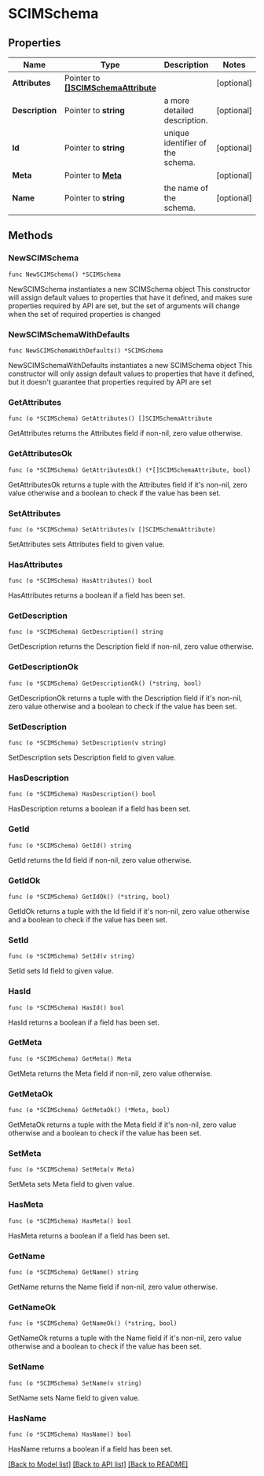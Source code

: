 # SCIMSchema

## Properties

Name | Type | Description | Notes
------------ | ------------- | ------------- | -------------
**Attributes** | Pointer to [**[]SCIMSchemaAttribute**](SCIMSchemaAttribute.md) |  | [optional] 
**Description** | Pointer to **string** | a more detailed description. | [optional] 
**Id** | Pointer to **string** | unique identifier of the schema. | [optional] 
**Meta** | Pointer to [**Meta**](Meta.md) |  | [optional] 
**Name** | Pointer to **string** | the name of the schema. | [optional] 

## Methods

### NewSCIMSchema

`func NewSCIMSchema() *SCIMSchema`

NewSCIMSchema instantiates a new SCIMSchema object
This constructor will assign default values to properties that have it defined,
and makes sure properties required by API are set, but the set of arguments
will change when the set of required properties is changed

### NewSCIMSchemaWithDefaults

`func NewSCIMSchemaWithDefaults() *SCIMSchema`

NewSCIMSchemaWithDefaults instantiates a new SCIMSchema object
This constructor will only assign default values to properties that have it defined,
but it doesn't guarantee that properties required by API are set

### GetAttributes

`func (o *SCIMSchema) GetAttributes() []SCIMSchemaAttribute`

GetAttributes returns the Attributes field if non-nil, zero value otherwise.

### GetAttributesOk

`func (o *SCIMSchema) GetAttributesOk() (*[]SCIMSchemaAttribute, bool)`

GetAttributesOk returns a tuple with the Attributes field if it's non-nil, zero value otherwise
and a boolean to check if the value has been set.

### SetAttributes

`func (o *SCIMSchema) SetAttributes(v []SCIMSchemaAttribute)`

SetAttributes sets Attributes field to given value.

### HasAttributes

`func (o *SCIMSchema) HasAttributes() bool`

HasAttributes returns a boolean if a field has been set.

### GetDescription

`func (o *SCIMSchema) GetDescription() string`

GetDescription returns the Description field if non-nil, zero value otherwise.

### GetDescriptionOk

`func (o *SCIMSchema) GetDescriptionOk() (*string, bool)`

GetDescriptionOk returns a tuple with the Description field if it's non-nil, zero value otherwise
and a boolean to check if the value has been set.

### SetDescription

`func (o *SCIMSchema) SetDescription(v string)`

SetDescription sets Description field to given value.

### HasDescription

`func (o *SCIMSchema) HasDescription() bool`

HasDescription returns a boolean if a field has been set.

### GetId

`func (o *SCIMSchema) GetId() string`

GetId returns the Id field if non-nil, zero value otherwise.

### GetIdOk

`func (o *SCIMSchema) GetIdOk() (*string, bool)`

GetIdOk returns a tuple with the Id field if it's non-nil, zero value otherwise
and a boolean to check if the value has been set.

### SetId

`func (o *SCIMSchema) SetId(v string)`

SetId sets Id field to given value.

### HasId

`func (o *SCIMSchema) HasId() bool`

HasId returns a boolean if a field has been set.

### GetMeta

`func (o *SCIMSchema) GetMeta() Meta`

GetMeta returns the Meta field if non-nil, zero value otherwise.

### GetMetaOk

`func (o *SCIMSchema) GetMetaOk() (*Meta, bool)`

GetMetaOk returns a tuple with the Meta field if it's non-nil, zero value otherwise
and a boolean to check if the value has been set.

### SetMeta

`func (o *SCIMSchema) SetMeta(v Meta)`

SetMeta sets Meta field to given value.

### HasMeta

`func (o *SCIMSchema) HasMeta() bool`

HasMeta returns a boolean if a field has been set.

### GetName

`func (o *SCIMSchema) GetName() string`

GetName returns the Name field if non-nil, zero value otherwise.

### GetNameOk

`func (o *SCIMSchema) GetNameOk() (*string, bool)`

GetNameOk returns a tuple with the Name field if it's non-nil, zero value otherwise
and a boolean to check if the value has been set.

### SetName

`func (o *SCIMSchema) SetName(v string)`

SetName sets Name field to given value.

### HasName

`func (o *SCIMSchema) HasName() bool`

HasName returns a boolean if a field has been set.


[[Back to Model list]](../README.md#documentation-for-models) [[Back to API list]](../README.md#documentation-for-api-endpoints) [[Back to README]](../README.md)


